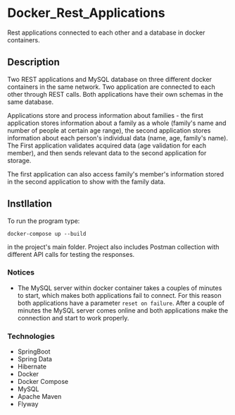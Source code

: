 # Docker_Rest_Applications
Rest applications connected to each other and a database in docker containers.

## Description
Two REST applications and MySQL database on three different docker containers in the same network. Two application are connected to each other through REST calls.
Both applications have their own schemas in the same database.

Applications store and process information about families - the first application stores information about a family as a whole (family's name and number of people at certain age range), the second application stores information about each person's individual data (name, age, family's name).
The First application validates acquired data (age validation for each member), and then sends relevant data to the second application for storage.

The first application can also access family's member's information stored in the second application to show with the family data.

## Instllation

To run the program type: 
```
docker-compose up --build
```
in the project's main folder. Project also includes Postman collection with different API calls for testing the responses. 

### Notices
- The MySQL server within docker container takes a couples of minutes to start, which makes both applications fail to connect. For this reason both applications have a parameter ```reset on failure```. After a couple of minutes the MySQL server comes online and both applications make the connection and start to work properly.

### Technologies
  - SpringBoot
  - Spring Data
  - Hibernate
  - Docker
  - Docker Compose
  - MySQL
  - Apache Maven
  - Flyway
  

